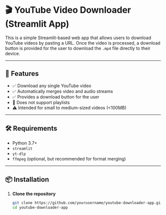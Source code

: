 # 🎬 YouTube Video Downloader (Streamlit App)

This is a simple Streamlit-based web app that allows users to download YouTube videos by pasting a URL. Once the video is processed, a download button is provided for the user to download the `.mp4` file directly to their device.

---

## 🚀 Features

- ✅ Download any single YouTube video
- ✅ Automatically merges video and audio streams
- ✅ Provides a download button for the user
- 🚫 Does not support playlists
- ⚠️ Intended for small to medium-sized videos (<100MB)

---

## 🛠 Requirements

- Python 3.7+
- `streamlit`
- `yt-dlp`
- `ffmpeg` (optional, but recommended for format merging)

---

## 📦 Installation

1. **Clone the repository**
   ```bash
   git clone https://github.com/yourusername/youtube-downloader-app.git
   cd youtube-downloader-app
